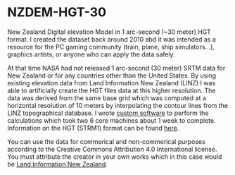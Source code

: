 # NZDEM-HGT-30

New Zealand Digital elevation Model in 1 arc-second (~30 meter) HGT format. I created the dataset back around 2010 abd it was intended as a resource for the PC gaming community (train, plane, ship simulators...), graphics artists, or anyone who can apply the data safely.

At that time NASA had not released 1 arc-second (30 meter) SRTM data for New Zealand or for any countries other than the United States. By using existing elevation data from Land Information New Zealand (LINZ) I was able to artificially create the HGT files data at this higher resolution. The data was derived from the same base grid which was computed at a horizontal resolution of 10 meters by interpolating the contour lines from the LINZ topographical database. I wrote [custom software](https://github.com/nodecomplete/NZDEM-HGT-30/blob/master/Screenshots/ConversionApp.jpg?raw=true) to perform the calculations which took two 6 core machines about 1 week to complete. Information on the HGT (STRM1) format can be found [here](https://dds.cr.usgs.gov/srtm/version2_1/Documentation/SRTM_Topo.pdf).

You can use the data for commerical and non-commerical purposes according to the Creative Commons Attribution 4.0 International license.
You must attribute the creator in your own works which in this case would be [Land Information New Zealand](https://www.linz.govt.nz/).

 

 
